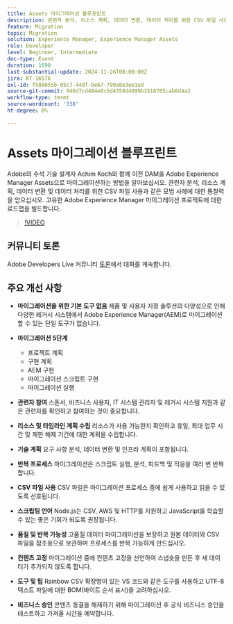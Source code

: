 ```yaml
---
title: Assets 마이그레이션 블루프린트
description: 관련자 분석, 리소스 계획, 데이터 변환, 데이터 처리를 위한 CSV 파일 사용과 같은 모범 사례에 대한 Achim Koch의 통찰력을 통해 레거시 DAM을 Adobe Experience Manager Assets으로 마이그레이션하는 방법에 대해 알아봅니다.
feature: Migration
topic: Migration
solution: Experience Manager, Experience Manager Assets
role: Developer
level: Beginner, Intermediate
doc-type: Event
duration: 1690
last-substantial-update: 2024-11-26T00:00:00Z
jira: KT-16576
exl-id: f588055b-05c7-44df-be67-799a0e3ee1ed
source-git-commit: 946d7cd484e8c5d4358d4099b3518705cab8d4a3
workflow-type: tm+mt
source-wordcount: '338'
ht-degree: 0%

---
```


# Assets 마이그레이션 블루프린트

Adobe의 수석 기술 설계자 Achim Koch와 함께 이전 DAM을 Adobe Experience Manager Assets으로 마이그레이션하는 방법을 알아보십시오. 관련자 분석, 리소스 계획, 데이터 변환 및 데이터 처리를 위한 CSV 파일 사용과 같은 모범 사례에 대한 통찰력을 얻으십시오. 고유한 Adobe Experience Manager 마이그레이션 프로젝트에 대한 로드맵을 빌드합니다.

>[!VIDEO](https://video.tv.adobe.com/v/3440403/?learn=on&enablevpops)

## 커뮤니티 토론

Adobe Developers Live 커뮤니티 [토론](https://adobe.ly/4hKHpnF)에서 대화를 계속합니다.

## 주요 개선 사항

* **마이그레이션을 위한 기본 도구 없음** 제품 및 사용자 지정 솔루션의 다양성으로 인해 다양한 레거시 시스템에서 Adobe Experience Manager(AEM)로 마이그레이션할 수 있는 단일 도구가 없습니다.

* **마이그레이션 5단계**

   * 프로젝트 계획
   * 구현 계획
   * AEM 구현
   * 마이그레이션 스크립트 구현
   * 마이그레이션 실행

* **관련자 참여** 스폰서, 비즈니스 사용자, IT 시스템 관리자 및 레거시 시스템 지원과 같은 관련자를 확인하고 참여하는 것이 중요합니다.

* **리소스 및 타임라인 계획 수립** 리소스가 사용 가능한지 확인하고 휴일, 최대 업무 시간 및 제한 해제 기간에 대한 계획을 수립합니다.

* **기술 계획** 요구 사항 분석, 데이터 변환 및 인프라 계획이 포함됩니다.

* **반복 프로세스** 마이그레이션은 스크립트 실행, 분석, 피드백 및 적응을 여러 번 반복합니다.

* **CSV 파일 사용** CSV 파일은 마이그레이션 프로세스 중에 쉽게 사용하고 읽을 수 있도록 선호됩니다.

* **스크립팅 언어** Node.js는 CSV, AWS 및 HTTP를 지원하고 JavaScript을 학습할 수 있는 좋은 기회가 되도록 권장됩니다.

* **품질 및 반복 가능성** 고품질 데이터 마이그레이션을 보장하고 원본 데이터와 CSV 파일을 참조용으로 보관하며 프로세스를 반복 가능하게 만드십시오.

* **컨텐츠 고정** 마이그레이션 중에 컨텐츠 고정을 선언하여 스냅숏을 만든 후 새 데이터가 추가되지 않도록 합니다.

* **도구 및 팁** Rainbow CSV 확장명이 있는 VS 코드와 같은 도구를 사용하고 UTF-8 텍스트 파일에 대한 BOM(바이트 순서 표시)을 고려하십시오.

* **비즈니스 승인** 콘텐츠 동결을 해제하기 위해 마이그레이션 후 공식 비즈니스 승인을 테스트하고 가져올 시간을 예약합니다.
